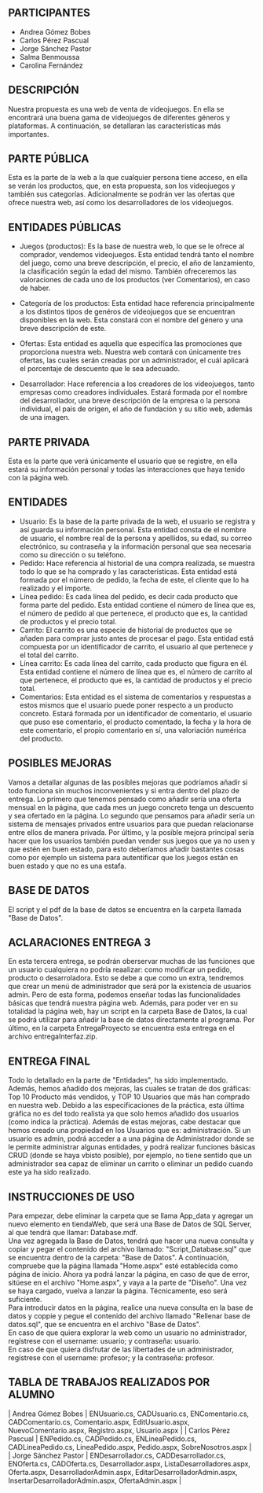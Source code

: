## PARTICIPANTES
- Andrea Gómez Bobes
- Carlos Pérez Pascual
- Jorge Sánchez Pastor
- Salma Benmoussa
- Carolina Fernández

## DESCRIPCIÓN
Nuestra propuesta es una web de venta de videojuegos. En ella se encontrará una buena gama de videojuegos de diferentes géneros y plataformas.
A continuación, se detallaran las características más importantes.

## PARTE PÚBLICA 
Esta es la parte de la web a la que cualquier persona tiene acceso, en ella se verán los productos, que, en esta propuesta, son los videojuegos y también sus categorías. Adicionalmente se podrán ver las ofertas que ofrece nuestra web, así como los desarrolladores de los videojuegos.

## ENTIDADES PÚBLICAS
- Juegos (productos): Es la base de nuestra web, lo que se le ofrece al comprador, vendemos videojuegos. Esta entidad tendrá tanto el nombre del juego, como una breve descripción, el precio, el año de lanzamiento,  la clasificación según la edad del mismo. También ofreceremos las valoraciones de cada uno de los productos (ver Comentarios), en caso de haber.

- Categoría de los productos: Esta entidad hace referencia principalmente a los distintos tipos de genéros de videojuegos que se encuentran disponibles en la web. Esta constará con el nombre del género y una breve descripción de este.

- Ofertas: Esta entidad es aquella que especifíca las promociones que proporciona nuestra web. Nuestra web contará con únicamente tres ofertas, las cuales serán creadas por un administrador, el cuál aplicará el porcentaje de descuento que le sea adecuado.

- Desarrollador: Hace referencia a los creadores de los videojuegos, tanto empresas como creadores individuales. Estará formada por el nombre del desarrollador, una breve descripción de la empresa o la persona individual, el país de origen, el año de fundación y su sitio web, además de una imagen.

## PARTE PRIVADA
Esta es la parte que verá únicamente el usuario que se registre, en ella estará su información personal y todas las interacciones que haya tenido con la página web.

## ENTIDADES 
- Usuario: Es la base de la parte privada de la web, el usuario se registra y así guarda su información personal. Esta entidad consta de el nombre de usuario, el nombre real de la persona y apellidos, su edad, su correo electrónico, su contraseña y la información personal que sea necesaria como su dirección o su teléfono.
- Pedido: Hace referencia al historial de una compra realizada, se muestra todo lo que se ha comprado y las características. Esta entidad está formada por el número de pedido, la fecha de este, el cliente que lo ha realizado y el importe.
- Línea pedido: Es cada línea del pedido, es decir cada producto que forma parte del pedido. Esta entidad contiene el número de línea que es, el número de pedido al que pertenece, el producto que es, la cantidad de productos y el precio total.
- Carrito: El carrito es una especie de historial de productos que se añaden para comprar justo antes de procesar el pago. Esta entidad está compuesta por un identificador de carrito, el usuario al que pertenece y el total del carrito.
- Línea carrito: Es cada línea del carrito, cada producto que figura en él. Esta entidad contiene el número de línea que es, el número de carrito al que pertenece, el producto que es, la cantidad de productos y el precio total.
- Comentarios: Esta entidad es el sistema de comentarios y respuestas a estos mismos que el usuario puede poner respecto a un producto concreto. Estará formada por un identificador de comentario, el usuario que puso ese comentario, el producto comentado, la fecha y la hora de este comentario, el propio comentario en sí, una valoriación numérica del producto.

## POSIBLES MEJORAS
Vamos a detallar algunas de las posibles mejoras que podríamos añadir si todo funciona sin muchos inconvenientes y si entra dentro del plazo de entrega.
Lo primero que tenemos pensado como añadir sería una oferta mensual en la página, que cada mes un juego concreto tenga un descuento y sea ofertado en la página.
Lo segundo que pensamos para añadir sería un sistema de mensajes privados entre usuarios para que puedan relacionarse entre ellos de manera privada.
Por último, y la posible mejora principal sería hacer que los usuarios también puedan vender sus juegos que ya no usen y que estén en buen estado, para esto deberíamos añadir bastantes cosas como por ejemplo un sistema para autentificar que los juegos están en buen estado y que no es una estafa.

## BASE DE DATOS
El script y el pdf de la base de datos se encuentra en la carpeta llamada "Base de Datos".

## ACLARACIONES ENTREGA 3
En esta tercera entrega, se podrán oberservar muchas de las funciones que un usuario cualquiera no podría reaalizar: como modificar un pedido, producto o desarroladora. Esto se debe a que como un extra, tendremos que crear un menú de administrador que será por la existencia de usuarios admin. Pero de esta forma, podemos enseñar todas las funcionalidades básicas que tendrá nuestra página web.
Además, para poder ver en su totalidad la página web, hay un script en la carpeta Base de Datos, la cual se podrá utilizar para añadir la base de datos directamente al programa. 
Por último, en la carpeta EntregaProyecto se encuentra esta entrega en el archivo entregaInterfaz.zip.

## ENTREGA FINAL
Todo lo detallado en la parte de "Entidades", ha sido implementado. Además, hemos añadido dos mejoras, las cuales se tratan de dos gráficas: Top 10 Producto más vendidos, y TOP 10 Usuarios que más han comprado en nuestra web. Debido a las especificaciones de la práctica, esta última gráfica no es del todo realista ya que solo hemos añadido dos usuarios (como indica la práctica). Además de estas mejoras, cabe destacar que hemos creado una propiedad en los Usuarios que es: administración. Si un usuario es admin, podrá acceder a a una página de Administrador donde se le permite administrar algunas entidades, y podrá realizar funciones básicas CRUD (donde se haya vbisto posible), por ejemplo, no tiene sentido que un administrador sea capaz de eliminar un carrito o eliminar un pedido cuando este ya ha sido realizado.

## INSTRUCCIONES DE USO
Para empezar, debe eliminar la carpeta que se llama App_data y agregar un nuevo elemento en tiendaWeb, que será una Base de Datos de SQL Server, al que tendrá que llamar: Database.mdf.  
Una vez agregada la Base de Datos, tendrá que hacer una nueva consulta y copiar y pegar el contenido del archivo llamado: "Script_Database.sql" que se encuentra dentro de la carpeta: "Base de Datos". A continuación, compruebe que la página llamada "Home.aspx" esté establecida como página de inicio. Ahora ya podrá lanzar la página, en caso de que de error, sitúese en el archivo "Home.aspx", y vaya a la parte de "Diseño". Una vez se haya cargado, vuelva a lanzar la página. Técnicamente, eso será suficiente.  
Para introducir datos en la página, realice una nueva consulta en la base de datos y coppie y pegue el contenido del archivo llamado "Rellenar base de datos.sql", que se encuentra en el archivo "Base de Datos".  
En caso de que quiera explorar la web como un usuario no administrador, regístrese con el username: usuario; y contraseña: usuario.  
En caso de que quiera disfrutar de las libertades de un administrador, regístrese con el username: profesor; y la contraseña: profesor.

## TABLA DE TRABAJOS REALIZADOS POR ALUMNO  

| Andrea Gómez Bobes | ENUsuario.cs, CADUsuario.cs, ENComentario.cs, CADComentario.cs, Comentario.aspx, EditUsuario.aspx, NuevoComentario.aspx, Registro.aspx, Usuario.aspx |
| Carlos Pérez Pascual | ENPedido.cs, CADPedido.cs, ENLineaPedido.cs, CADLineaPedido.cs, LineaPedido.aspx, Pedido.aspx, SobreNosotros.aspx |
| Jorge Sánchez Pastor | ENDesarrollador.cs, CADDesarrollador.cs, ENOferta.cs, CADOferta.cs, Desarrollador.aspx, ListaDesarrolladores.aspx, Oferta.aspx, DesarrolladorAdmin.aspx, EditarDesarrolladorAdmin.aspx, InsertarDesarrolladorAdmin.aspx, OfertaAdmin.aspx |

